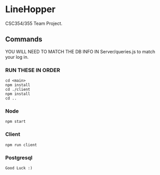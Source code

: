 # LineHopper
CSC354/355 Team Project. 


## Commands
YOU WILL NEED TO MATCH THE DB INFO IN Server/queries.js to match your log in. 

### RUN THESE IN ORDER
```
cd <main>
npm install 
cd ./client 
npm install 
cd ..

```
### Node
```
npm start
```
### Client
```
npm run client
```
### Postgresql 
```
Good Luck :)
```